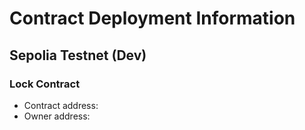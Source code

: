 # Contract Deployment Information

## Sepolia Testnet (Dev)

### Lock Contract

-   Contract address: [](https://sepolia.etherscan.io/address/)
-   Owner address: [](https://sepolia.etherscan.io/address/)
